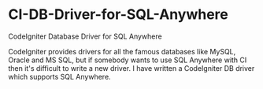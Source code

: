 CI-DB-Driver-for-SQL-Anywhere
=============================

CodeIgniter Database Driver for SQL Anywhere

CodeIgniter provides drivers for all the famous databases like MySQL, Oracle and MS SQL, but if somebody wants to use SQL Anywhere with CI then it's difficult to write a new driver. I have written a CodeIgniter DB driver which supports SQL Anywhere.
